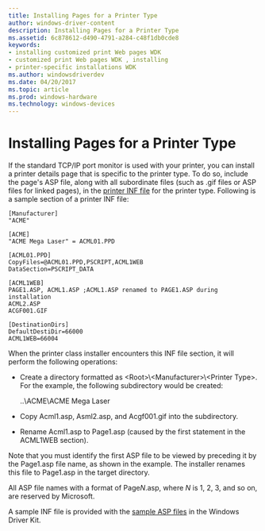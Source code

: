 ```yaml
---
title: Installing Pages for a Printer Type
author: windows-driver-content
description: Installing Pages for a Printer Type
ms.assetid: 6c878612-d490-4791-a284-c48f1db0cde8
keywords:
- installing customized print Web pages WDK
- customized print Web pages WDK , installing
- printer-specific installations WDK
ms.author: windowsdriverdev
ms.date: 04/20/2017
ms.topic: article
ms.prod: windows-hardware
ms.technology: windows-devices
---
```


# Installing Pages for a Printer Type





If the standard TCP/IP port monitor is used with your printer, you can install a printer details page that is specific to the printer type. To do so, include the page's ASP file, along with all subordinate files (such as .gif files or ASP files for linked pages), in the [printer INF file](printer-inf-files.md) for the printer type. Following is a sample section of a printer INF file:

```
[Manufacturer]
"ACME"
 
[ACME]
"ACME Mega Laser" = ACML01.PPD
 
[ACML01.PPD]
CopyFiles=@ACML01.PPD,PSCRIPT,ACML1WEB
DataSection=PSCRIPT_DATA
 
[ACML1WEB]
PAGE1.ASP, ACML1.ASP ;ACML1.ASP renamed to PAGE1.ASP during installation
ACML2.ASP
ACGF001.GIF
 
[DestinationDirs]
DefaultDestiDir=66000
ACML1WEB=66004
```

When the printer class installer encounters this INF file section, it will perform the following operations:

-   Create a directory formatted as &lt;Root&gt;\\&lt;Manufacturer&gt;\\&lt;Printer Type&gt;. For the example, the following subdirectory would be created:

    ..\\ACME\\ACME Mega Laser

-   Copy Acml1.asp, Asml2.asp, and Acgf001.gif into the subdirectory.

-   Rename Acml1.asp to Page1.asp (caused by the first statement in the ACML1WEB section).

Note that you must identify the first ASP file to be viewed by preceding it by the Page1.asp file name, as shown in the example. The installer renames this file to Page1.asp in the target directory.

All ASP file names with a format of Page*N*.asp, where *N* is 1, 2, 3, and so on, are reserved by Microsoft.

A sample INF file is provided with the [sample ASP files](sample-asp-files.md) in the Windows Driver Kit.

 

 





